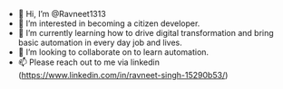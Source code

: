 - 👋 Hi, I’m @Ravneet1313
- 👀 I’m interested in becoming a citizen developer. 
- 🌱 I’m currently learning how to drive digital transformation and bring basic automation in every day job and lives.  
- 💞️ I’m looking to collaborate on to learn automation. 
- 📫 Please reach out to me via linkedin (https://www.linkedin.com/in/ravneet-singh-15290b53/) 

<!---
Ravneet1313/Ravneet1313 is a ✨ special ✨ repository because its `README.md` (this file) appears on your GitHub profile.
You can click the Preview link to take a look at your changes.
--->
